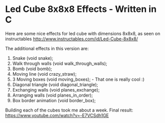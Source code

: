# Led Cube 8x8x8 Effects - Written in C
Here are some nice effects for led cube with dimensions 8x8x8, as seen on instructables http://www.instructables.com/id/Led-Cube-8x8x8/

The additional effects in this version are:

1. Snake (void snake);
2. Walk through walls (void walk_through_walls);
3. Bomb (void bomb);
4. Moving line (void crazy_straw);
5. 3 Moving boxes (void moving_boxes); - That one is really cool :)
6. Diagonal triangle (void diagonal_triangle);
7. Exchanging walls (void planes_exchange);
8. Arranging walls (void planes_in_order);
9. Box border animation (void border_box);

Building each of the cubes took me about a week.
Final result: https://www.youtube.com/watch?v=-E7VCSdh1GE
